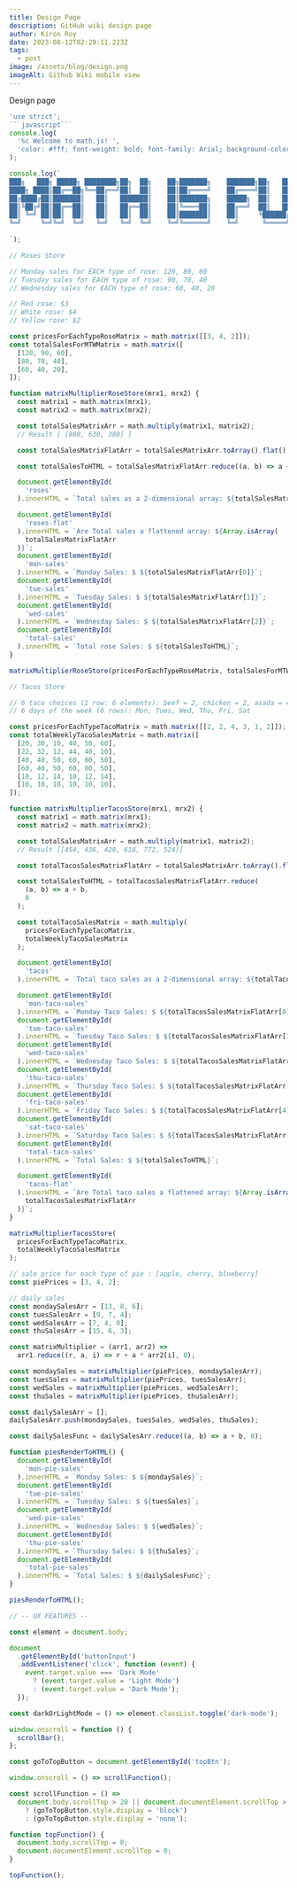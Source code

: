 ```yaml
---
title: Design Page
description: GitHub wiki design page
author: Kiron Roy
date: 2023-08-12T02:29:11.223Z
tags:
  - post
image: /assets/blog/design.png
imageAlt: Github Wiki mobile view
---
```

D﻿esign page

<!--StartFragment-->

````javascript
'use strict';
```javascript```
console.log(
  '%c Welcome to math.js! ',
  'color: #fff; font-weight: bold; font-family: Arial; background-color: blue; font-size: 24px'
);

console.log(`
███╗   ███╗ █████╗ ████████╗██╗  ██╗    ██╗███████╗    ███████╗██╗   ██╗███╗   ██╗
████╗ ████║██╔══██╗╚══██╔══╝██║  ██║    ██║██╔════╝    ██╔════╝██║   ██║████╗  ██║
██╔████╔██║███████║   ██║   ███████║    ██║███████╗    █████╗  ██║   ██║██╔██╗ ██║
██║╚██╔╝██║██╔══██║   ██║   ██╔══██║    ██║╚════██║    ██╔══╝  ██║   ██║██║╚██╗██║
██║ ╚═╝ ██║██║  ██║   ██║   ██║  ██║    ██║███████║    ██║     ╚██████╔╝██║ ╚████║
╚═╝     ╚═╝╚═╝  ╚═╝   ╚═╝   ╚═╝  ╚═╝    ╚═╝╚══════╝    ╚═╝      ╚═════╝ ╚═╝  ╚═══╝
                                                                                  
`);

// Roses Store

// Monday sales for EACH type of rose: 120, 80, 60
// Tuesday sales for EACH type of rose: 90, 70, 40
// Wednesday sales for EACH type of rose: 60, 40, 20

// Red rose: $3
// White rose: $4
// Yellow rose: $2

const pricesForEachTypeRoseMatrix = math.matrix([[3, 4, 2]]);
const totalSalesForMTWMatrix = math.matrix([
  [120, 90, 60],
  [80, 70, 40],
  [60, 40, 20],
]);

function matrixMultiplierRoseStore(mrx1, mrx2) {
  const matrix1 = math.matrix(mrx1);
  const matrix2 = math.matrix(mrx2);

  const totalSalesMatrixArr = math.multiply(matrix1, matrix2);
  // Result [ [800, 630, 380] ]

  const totalSalesMatrixFlatArr = totalSalesMatrixArr.toArray().flat();

  const totalSalesToHTML = totalSalesMatrixFlatArr.reduce((a, b) => a + b, 0);

  document.getElementById(
    'roses'
  ).innerHTML = `Total sales as a 2-dimensional array: ${totalSalesMatrixArr}`;

  document.getElementById(
    'roses-flat'
  ).innerHTML = `Are Total sales a flattened array: ${Array.isArray(
    totalSalesMatrixFlatArr
  )}`;
  document.getElementById(
    'mon-sales'
  ).innerHTML = `Monday Sales: $ ${totalSalesMatrixFlatArr[0]}`;
  document.getElementById(
    'tue-sales'
  ).innerHTML = `Tuesday Sales: $ ${totalSalesMatrixFlatArr[1]}`;
  document.getElementById(
    'wed-sales'
  ).innerHTML = `Wednesday Sales: $ ${totalSalesMatrixFlatArr[2]}`;
  document.getElementById(
    'total-sales'
  ).innerHTML = `Total rose Sales: $ ${totalSalesToHTML}`;
}

matrixMultiplierRoseStore(pricesForEachTypeRoseMatrix, totalSalesForMTWMatrix);

// Tacos Store

// 6 taco choices (1 row: 6 elements): beef = 2, chicken = 2, asada = 4, carnitas = 3, beans = 1, potato = 2
// 6 days of the week (6 rows): Mon, Tues, Wed, Thu, Fri, Sat

const pricesForEachTypeTacoMatrix = math.matrix([[2, 2, 4, 3, 1, 2]]);
const totalWeeklyTacoSalesMatrix = math.matrix([
  [20, 30, 10, 40, 50, 60],
  [22, 32, 12, 44, 40, 10],
  [40, 40, 50, 60, 80, 50],
  [60, 40, 50, 60, 80, 50],
  [10, 12, 14, 10, 12, 14],
  [10, 10, 10, 10, 10, 10],
]);

function matrixMultiplierTacosStore(mrx1, mrx2) {
  const matrix1 = math.matrix(mrx1);
  const matrix2 = math.matrix(mrx2);

  const totalSalesMatrixArr = math.multiply(matrix1, matrix2);
  // Result [[454, 436, 428, 618, 772, 524]]

  const totalTacosSalesMatrixFlatArr = totalSalesMatrixArr.toArray().flat();

  const totalSalesToHTML = totalTacosSalesMatrixFlatArr.reduce(
    (a, b) => a + b,
    0
  );

  const totalTacoSalesMatrix = math.multiply(
    pricesForEachTypeTacoMatrix,
    totalWeeklyTacoSalesMatrix
  );

  document.getElementById(
    'tacos'
  ).innerHTML = `Total taco sales as a 2-dimensional array: ${totalTacoSalesMatrix}`;

  document.getElementById(
    'mon-taco-sales'
  ).innerHTML = `Monday Taco Sales: $ ${totalTacosSalesMatrixFlatArr[0]}`;
  document.getElementById(
    'tue-taco-sales'
  ).innerHTML = `Tuesday Taco Sales: $ ${totalTacosSalesMatrixFlatArr[1]}`;
  document.getElementById(
    'wed-taco-sales'
  ).innerHTML = `Wednesday Taco Sales: $ ${totalTacosSalesMatrixFlatArr[2]}`;
  document.getElementById(
    'thu-taco-sales'
  ).innerHTML = `Thursday Taco Sales: $ ${totalTacosSalesMatrixFlatArr[3]}`;
  document.getElementById(
    'fri-taco-sales'
  ).innerHTML = `Friday Taco Sales: $ ${totalTacosSalesMatrixFlatArr[4]}`;
  document.getElementById(
    'sat-taco-sales'
  ).innerHTML = `Saturday Taco Sales: $ ${totalTacosSalesMatrixFlatArr[5]}`;
  document.getElementById(
    'total-taco-sales'
  ).innerHTML = `Total Sales: $ ${totalSalesToHTML}`;

  document.getElementById(
    'tacos-flat'
  ).innerHTML = `Are Total taco sales a flattened array: ${Array.isArray(
    totalTacosSalesMatrixFlatArr
  )}`;
}

matrixMultiplierTacosStore(
  pricesForEachTypeTacoMatrix,
  totalWeeklyTacoSalesMatrix
);

// sale price for each type of pie : [apple, cherry, blueberry]
const piePrices = [3, 4, 2];

// daily sales
const mondaySalesArr = [13, 8, 6];
const tuesSalesArr = [9, 7, 4];
const wedSalesArr = [7, 4, 0];
const thuSalesArr = [15, 6, 3];

const matrixMultiplier = (arr1, arr2) =>
  arr1.reduce((r, a, i) => r + a * arr2[i], 0);

const mondaySales = matrixMultiplier(piePrices, mondaySalesArr);
const tuesSales = matrixMultiplier(piePrices, tuesSalesArr);
const wedSales = matrixMultiplier(piePrices, wedSalesArr);
const thuSales = matrixMultiplier(piePrices, thuSalesArr);

const dailySalesArr = [];
dailySalesArr.push(mondaySales, tuesSales, wedSales, thuSales);

const dailySalesFunc = dailySalesArr.reduce((a, b) => a + b, 0);

function piesRenderToHTML() {
  document.getElementById(
    'mon-pie-sales'
  ).innerHTML = `Monday Sales: $ ${mondaySales}`;
  document.getElementById(
    'tue-pie-sales'
  ).innerHTML = `Tuesday Sales: $ ${tuesSales}`;
  document.getElementById(
    'wed-pie-sales'
  ).innerHTML = `Wednesday Sales: $ ${wedSales}`;
  document.getElementById(
    'thu-pie-sales'
  ).innerHTML = `Thursday Sales: $ ${thuSales}`;
  document.getElementById(
    'total-pie-sales'
  ).innerHTML = `Total Sales: $ ${dailySalesFunc}`;
}

piesRenderToHTML();

// -- UX FEATURES --

const element = document.body;

document
  .getElementById('buttonInput')
  .addEventListener('click', function (event) {
    event.target.value === 'Dark Mode'
      ? (event.target.value = 'Light Mode')
      : (event.target.value = 'Dark Mode');
  });

const darkOrLightMode = () => element.classList.toggle('dark-mode');

window.onscroll = function () {
  scrollBar();
};

const goToTopButton = document.getElementById('topBtn');

window.onscroll = () => scrollFunction();

const scrollFunction = () =>
  document.body.scrollTop > 20 || document.documentElement.scrollTop > 20
    ? (goToTopButton.style.display = 'block')
    : (goToTopButton.style.display = 'none');

function topFunction() {
  document.body.scrollTop = 0;
  document.documentElement.scrollTop = 0;
}

topFunction();
````

<!--EndFragment-->
